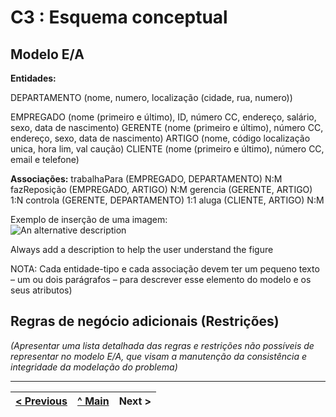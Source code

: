 # C3 : Esquema conceptual

## Modelo E/A
**Entidades:**

DEPARTAMENTO (nome, numero, localização (cidade, rua, numero))

EMPREGADO (nome (primeiro e último), ID, número CC, endereço, salário, sexo, data de nascimento) 
GERENTE (nome (primeiro e último), número CC, endereço, sexo, data de nascimento)
ARTIGO (nome, código localização unica, hora lim, val caução)
CLIENTE (nome (primeiro e último), número CC, email e telefone)

**Associações:**
trabalhaPara (EMPREGADO, DEPARTAMENTO) N:M
fazReposição (EMPREGADO, ARTIGO) N:M
gerencia (GERENTE, ARTIGO) 1:N
controla (GERENTE, DEPARTAMENTO) 1:1
aluga (CLIENTE, ARTIGO) N:M





Exemplo de inserção de uma imagem:   
![An alternative description](images/image02.png)   

Always add a description to help the user understand the figure 

NOTA: Cada entidade-tipo e cada associação devem ter um pequeno texto – um ou dois parágrafos – para descrever esse elemento do modelo e os seus atributos)

## Regras de negócio adicionais (Restrições)
_(Apresentar uma lista detalhada das regras e restrições não possíveis de representar no modelo E/A, que visam a manutenção da consistência e integridade da modelação do problema)_

---
[< Previous](rei02.md) | [^ Main](https://github.com/exemploTrabalho/reportSIBD/) | Next >
:--- | :---: | ---: 
